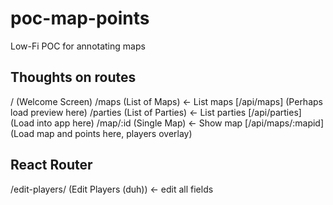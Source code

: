 # poc-map-points

Low-Fi POC for annotating maps

## Thoughts on routes

/           (Welcome Screen)
/maps       (List of Maps)     <- List maps [/api/maps] (Perhaps load preview here)
/parties    (List of Parties)  <- List parties [/api/parties] (Load into app here)
/map/:id    (Single Map)       <- Show map [/api/maps/:mapid] (Load map and points here, players overlay)

## React Router

/edit-players/ (Edit Players (duh)) <- edit all fields
